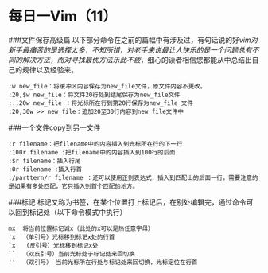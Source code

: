 每日一Vim（11）
============
###文件保存高级篇
以下部分命令在之前的篇幅中有涉及过，有句话说的好*vim对新手最痛苦的是选择太多，不知所措，对老手来说最让人快乐的是一个问题总有不同的解决方法，而对寻找最优方法乐此不疲*，细心的读者相信您都能从中总结出自己的规律以及经验来。  

    :w new_file：将缓冲区内容保存为new_file文件，原文件内容不更改。
    :20,$w new_file：将文件20行处到结尾保存为new_file文件
    :.,20w new_file ：将光标所在行到第20行保存为new_file 文件
    :20,30w >> new_file：追加20至30行内容到new_file文件中
###一个文件copy到另一文件

    :r filename：把filename中的内容插入到光标所在行的下一行
    :100r filename :把filename中的内容插入到100行的后面
    :$r filename：插入行尾
    :0r filename :插入行首
    :/parttern/r filename ：还可以使用正则表达式，插入到匹配出的后面一行，需要注意的是如果有多处匹配，它只插入到首个匹配的地方。
###标记
标记又称为书签，在某个位置打上标记后，在别处编辑完，通过命令可以回到标记处（以下命令模式中执行）

    mx  将当前位置标记诚x（此处的x可以是热任意字母）
    'x  （单引号）光标移到标记x处的行首
    `x   (反引号）光标移到标记x处
    ``  （双反引号）当前光标处于标记处来回切换
    ''  （双引号） 当前光标所在行处与标记处来回切换，光标定位在行首
 
